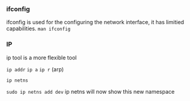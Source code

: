 ### ifconfig
ifconfig is used for the configuring the network interface, it has limitied capabilities.
`man ifconfig`

### IP
ip tool is a more flexible tool

`ip addr`
`ip a`
`ip r` (arp)

`ip netns`

`sudo ip netns add dev`
ip netns will now show this new namespace

